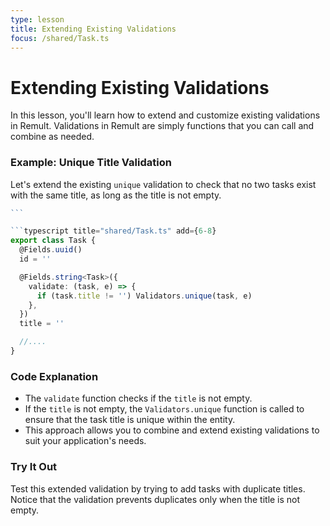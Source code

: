 ```yaml
---
type: lesson
title: Extending Existing Validations
focus: /shared/Task.ts
---
```


# Extending Existing Validations

In this lesson, you'll learn how to extend and customize existing validations in Remult. Validations in Remult are simply functions that you can call and combine as needed.

### Example: Unique Title Validation

Let's extend the existing `unique` validation to check that no two tasks exist with the same title, as long as the title is not empty.

````solution:/shared/Task.ts title="shared/Task.ts"  collapse={1-5, 16-99} add={11-13}
```

```typescript title="shared/Task.ts" add={6-8}
export class Task {
  @Fields.uuid()
  id = ''

  @Fields.string<Task>({
    validate: (task, e) => {
      if (task.title != '') Validators.unique(task, e)
    },
  })
  title = ''

  //....
}
````

### Code Explanation

- The `validate` function checks if the `title` is not empty.
- If the `title` is not empty, the `Validators.unique` function is called to ensure that the task title is unique within the entity.
- This approach allows you to combine and extend existing validations to suit your application's needs.

### Try It Out

Test this extended validation by trying to add tasks with duplicate titles. Notice that the validation prevents duplicates only when the title is not empty.
